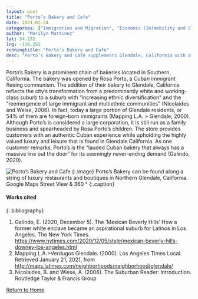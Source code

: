 ```yaml
---
layout: post
title: "Porto’s Bakery and Cafe"
date: 2021-02-24
categories: ["Immigration and Migration", "Economic (Im)mobility and Class", "Social Identity and Diversity"]
author: "Marilyn Martinez"
lat: 34.152
lng: -118.255
runningtitle: "Porto’s Bakery and Cafe"
desc: "Porto’s Bakery and Cafe supplements Glendale, California with a taste of authentic Cuban flavor. Their products are always in high demand and for good reason."
---
```

Porto’s Bakery is a prominent chain of bakeries located in Southern, California. The bakery was opened by Rosa Porto, a Cuban immigrant fleeing communism. The addition of their bakery to Glendale, California reflects the city’s transformation from a predominantly white and working-class suburb to a suburb with “increasing ethnic diversification” and the “reemergence of large immigrant and multiethnic communities” (Nicolaides and Weise, 2006). In fact, today a large portion of Glendale residents, or 54% of them are foreign-born immigrants (Mapping L.A. > Glendale, 2000). Although Porto’s is considered a large corporation, it is still run as a family business and spearheaded by Rosa Porto’s children. The store provides customers with an authentic Cuban experience while upholding the highly valued luxury and leisure that is found in Glendale California. As one customer remarks, Porto’s is the “lauded Cuban bakery that always has a massive line out the door” for its seemingly never-ending demand (Galindo, 2020). 

![Porto’s Bakery and Cafe](images/Porto’sBakeryandCafe_Pin3_Image1.png.jpg)
   {:.image} 
Porto’s Bakery can be found along a string of luxury restaurants and boutiques in Northern Glendale, California. Google Maps Street View & 360 °
   {:.caption} 
 

#### Works cited

{:.bibliography}
1. Galindo, E. (2020, December 5). The ‘Mexican Beverly Hills’ How a former white enclave became an aspirational suburb for Latinos in Los Angeles. The New York Times. https://www.nytimes.com/2020/12/05/style/mexican-beverly-hills-downey-los-angeles.html
2. Mapping L.A.>Verdugos Glendale. ​(2000). Los Angeles Times Local. Retrieved January 21, 2021, from http://maps.latimes.com/neighborhoods/neighborhood/glendale/  
3. Nicolaides, B. and Wiese, A. (2006). ​The Suburban Reader: Introduction. ​Routledge Taylor & Francis Group

[Return to Home](https://uclachicanxstudies.github.io/BarrioSuburbanisms/)
